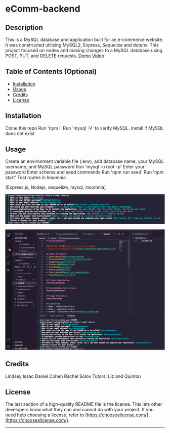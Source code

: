 # eComm-backend

## Description

This is a MySQL database and application built for an e-commerce website. It was constructed utilizing MySQL2, Express, Sequelize and dotenv. This project focused on routes and making changes to a MySQL database using POST, PUT, and DELETE requests.
[Demo Video](https://drive.google.com/file/d/1PSUM6Abd5cNluBCFeuCCVHUmg-eLlRsj/view)

## Table of Contents (Optional)

- [Installation](#installation)
- [Usage](#usage)
- [Credits](#credits)
- [License](#license)

## Installation

Clone this repo
Run 'npm i'
Run 'mysql -V' to verify MySQL. Install if MySQL does not exist

## Usage

Create an environment variable file (.env), add database name, your MySQL username, and MySQL password
Run 'mysql -u root -p'
Enter your password
Enter schema and seed commands
Run 'npm run seed'
Run 'npm start'
Test routes in Insomnia

[Express.js, Nodejs, sequelize, mysql, insomnia]

![1688931181383](image/README/1688931181383.png)

![1688931170196](image/README/1688931170196.png)

## Credits

Lindsey Issac
Daniel Cohen
Rachel Solov
Tutors: Liz and Quinton

## License

The last section of a high-quality README file is the license. This lets other developers know what they can and cannot do with your project. If you need help choosing a license, refer to [https://choosealicense.com/](https://choosealicense.com/).

---

